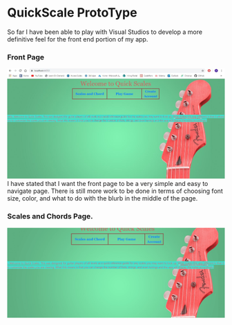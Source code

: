 # QuickScale ProtoType
So far I have been able to play with Visual Studios to develop a more definitive feel for the front end portion of my app.
### Front Page
![Front Page](https://github.com/jpolanco94/QuickScale/blob/master/Prototype/FrontPage.JPG)
I have stated that I want the front page to be a very simple and easy to navigate page. There is still more work to be done 
in terms of choosing font size, color, and what to do with the blurb in the middle of the page.

### Scales and Chords Page.
![Gif](https://github.com/jpolanco94/QuickScale/blob/master/Prototype/UsingApp.gif)
